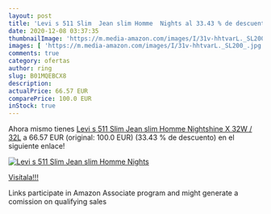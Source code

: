 ```yaml
---
layout: post
title: 'Levi s 511 Slim  Jean slim Homme  Nights al 33.43 % de descuento'
date: 2020-12-08 03:37:35
thumbnailImage: 'https://m.media-amazon.com/images/I/31v-hhtvarL._SL200_.jpg'
images: [ 'https://m.media-amazon.com/images/I/31v-hhtvarL._SL200_.jpg' ]
comments: true
category: ofertas
author: ring
slug: B01MQEBCX8
description:
actualPrice: 66.57 EUR
comparePrice: 100.0 EUR
inStock: true
---
```


Ahora mismo tienes [Levi s 511 Slim  Jean slim Homme  Nightshine X  32W / 32L](https://www.amazon.fr/dp/B01MQEBCX8/?tag=tolees0d-21) a 66.57 EUR (original: 100.0 EUR) (33.43 %  de descuento) en el siguiente enlace!

[![Levi s 511 Slim  Jean slim Homme  Nights](https://m.media-amazon.com/images/I/31v-hhtvarL._SL200_.jpg)](https://www.amazon.fr/dp/B01MQEBCX8/?tag=tolees0d-21)

[Visítala!!!](https://www.amazon.fr/dp/B01MQEBCX8/?tag=tolees0d-21)

Links participate in Amazon Associate program and might generate a comission on qualifying sales
